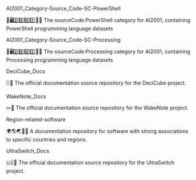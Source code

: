 AI2001_Category-Source_Code-SC-PowerShell

🧠️🖥️2️⃣️0️⃣️0️⃣️1️⃣️💾️📜️ The sourceCode:PowerShell category for AI2001, containing PowerShell programming language datasets

AI2001_Category-Source_Code-SC-Processing

🧠️🖥️2️⃣️0️⃣️0️⃣️1️⃣️💾️📜️ The sourceCode:Processing category for AI2001, containing Processing programming language datasets

DeciCube_Docs

🗄️📖️ The official documentation source repository for the DeciCube project.

WakeNote_Docs

💤️📖️ The official documentation source repository for the WakeNote project.

Region-related-software

🌍️🌎️🌏️💾️📖️ A documentation repository for software with strong associations to specific countries and regions.

UltraSwitch_Docs

🇺🎚️📖️ The official documentation source repository for the UltraSwitch project.


